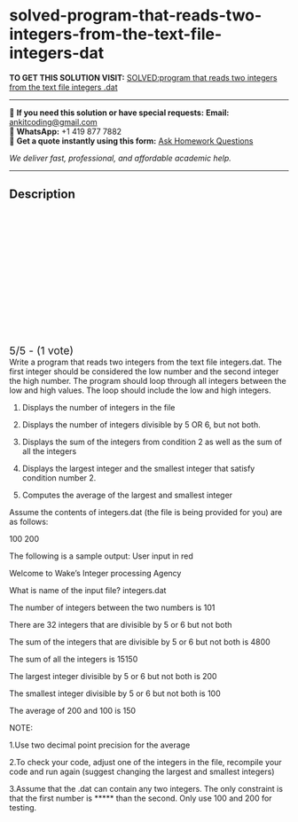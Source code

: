 # solved-program-that-reads-two-integers-from-the-text-file-integers-dat
**TO GET THIS SOLUTION VISIT:** [SOLVED:program that reads two integers from the text file integers .dat](https://www.ankitcodinghub.com/product/solvedprogram-that-reads-two-integers-from-the-text-file-integers-dat/)


---

📩 **If you need this solution or have special requests:** **Email:** ankitcoding@gmail.com  
📱 **WhatsApp:** +1 419 877 7882  
📄 **Get a quote instantly using this form:** [Ask Homework Questions](https://www.ankitcodinghub.com/services/ask-homework-questions/)

*We deliver fast, professional, and affordable academic help.*

---

<h2>Description</h2>



<div class="kk-star-ratings kksr-auto kksr-align-center kksr-valign-top" data-payload="{&quot;align&quot;:&quot;center&quot;,&quot;id&quot;:&quot;1472&quot;,&quot;slug&quot;:&quot;default&quot;,&quot;valign&quot;:&quot;top&quot;,&quot;ignore&quot;:&quot;&quot;,&quot;reference&quot;:&quot;auto&quot;,&quot;class&quot;:&quot;&quot;,&quot;count&quot;:&quot;1&quot;,&quot;legendonly&quot;:&quot;&quot;,&quot;readonly&quot;:&quot;&quot;,&quot;score&quot;:&quot;5&quot;,&quot;starsonly&quot;:&quot;&quot;,&quot;best&quot;:&quot;5&quot;,&quot;gap&quot;:&quot;4&quot;,&quot;greet&quot;:&quot;Rate this product&quot;,&quot;legend&quot;:&quot;5\/5 - (1 vote)&quot;,&quot;size&quot;:&quot;24&quot;,&quot;title&quot;:&quot;SOLVED:program that reads two integers from the text file integers .dat&quot;,&quot;width&quot;:&quot;138&quot;,&quot;_legend&quot;:&quot;{score}\/{best} - ({count} {votes})&quot;,&quot;font_factor&quot;:&quot;1.25&quot;}">

<div class="kksr-stars">

<div class="kksr-stars-inactive">
            <div class="kksr-star" data-star="1" style="padding-right: 4px">


<div class="kksr-icon" style="width: 24px; height: 24px;"></div>
        </div>
            <div class="kksr-star" data-star="2" style="padding-right: 4px">


<div class="kksr-icon" style="width: 24px; height: 24px;"></div>
        </div>
            <div class="kksr-star" data-star="3" style="padding-right: 4px">


<div class="kksr-icon" style="width: 24px; height: 24px;"></div>
        </div>
            <div class="kksr-star" data-star="4" style="padding-right: 4px">


<div class="kksr-icon" style="width: 24px; height: 24px;"></div>
        </div>
            <div class="kksr-star" data-star="5" style="padding-right: 4px">


<div class="kksr-icon" style="width: 24px; height: 24px;"></div>
        </div>
    </div>

<div class="kksr-stars-active" style="width: 138px;">
            <div class="kksr-star" style="padding-right: 4px">


<div class="kksr-icon" style="width: 24px; height: 24px;"></div>
        </div>
            <div class="kksr-star" style="padding-right: 4px">


<div class="kksr-icon" style="width: 24px; height: 24px;"></div>
        </div>
            <div class="kksr-star" style="padding-right: 4px">


<div class="kksr-icon" style="width: 24px; height: 24px;"></div>
        </div>
            <div class="kksr-star" style="padding-right: 4px">


<div class="kksr-icon" style="width: 24px; height: 24px;"></div>
        </div>
            <div class="kksr-star" style="padding-right: 4px">


<div class="kksr-icon" style="width: 24px; height: 24px;"></div>
        </div>
    </div>
</div>


<div class="kksr-legend" style="font-size: 19.2px;">
            5/5 - (1 vote)    </div>
    </div>
Write a program that reads two integers from the text file integers.dat. The first integer should be considered the low number and the second integer the high number. The program should loop through all integers between the low and high values. The loop should include the low and high integers.

1. Displays the number of integers in the file

2. Displays the number of integers divisible by 5 OR 6, but not both.

3. Displays the sum of the integers from condition 2 as well as the sum of all the integers

4. Displays the largest integer and the smallest integer that satisfy condition number 2.

5. Computes the average of the largest and smallest integer

Assume the contents of integers.dat (the file is being provided for you) are as follows:

100 200

The following is a sample output: User input in red

Welcome to Wake’s Integer processing Agency

What is name of the input file? integers.dat

The number of integers between the two numbers is 101

There are 32 integers that are divisible by 5 or 6 but not both

The sum of the integers that are divisible by 5 or 6 but not both is 4800

The sum of all the integers is 15150

The largest integer divisible by 5 or 6 but not both is 200

The smallest integer divisible by 5 or 6 but not both is 100

The average of 200 and 100 is 150

NOTE:

1.Use two decimal point precision for the average

2.To check your code, adjust one of the integers in the file, recompile your code and run again (suggest changing the largest and smallest integers)

3.Assume that the .dat can contain any two integers. The only constraint is that the first number is ***** than the second. Only use 100 and 200 for testing.

